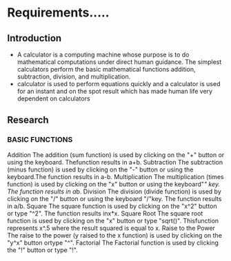 # Requirements.....
## Introduction
 * A calculator is a computing machine whose purpose is to do mathematical computations under direct human guidance. The simplest calculators perform the basic mathematical functions addition, subtraction, division, and multiplication.
 * calculator is used to perform equations quickly and a calculator is used for an instant and on the spot result which has made human life very dependent on calculators
## Research
### BASIC FUNCTIONS
Addition
 The addition (sum function) is used by clicking on the "+" button or using the keyboard. Thefunction results in a+b.
Subtraction
 The subtraction (minus function) is used by clicking on the "-" button or using the keyboard.The function results in a-b.
Multiplication
 The multiplication (times function) is used by clicking on the "x" button or using the keyboard"*" key. The function results in a*b.
Division
 The division (divide function) is used by clicking on the "/" button or using the keyboard "/"key. The function results in a/b.
Square
 The square function is used by clicking on the "x^2" button or type "^2". The function results inx*x.
Square Root
 The square root function is used by clicking on the "x" button or type "sqrt()". Thisfunction represents x^.5 where the result squared is equal to x.
Raise to the Power
The raise to the power (y raised to the x function) is used by clicking on the "y^x" button ortype "^".
Factorial
 The Factorial function is used by clicking the "!" button or type "!".

